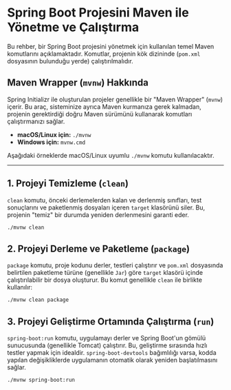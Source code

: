 # Spring Boot Projesini Maven ile Yönetme ve Çalıştırma

Bu rehber, bir Spring Boot projesini yönetmek için kullanılan temel Maven komutlarını açıklamaktadır. Komutlar, projenin kök dizininde (`pom.xml` dosyasının bulunduğu yerde) çalıştırılmalıdır.

## Maven Wrapper (`mvnw`) Hakkında

Spring Initializr ile oluşturulan projeler genellikle bir "Maven Wrapper" (`mvnw`) içerir. Bu araç, sisteminize ayrıca Maven kurmanıza gerek kalmadan, projenin gerektirdiği doğru Maven sürümünü kullanarak komutları çalıştırmanızı sağlar.

*   **macOS/Linux için:** `./mvnw`
*   **Windows için:** `mvnw.cmd`

Aşağıdaki örneklerde macOS/Linux uyumlu `./mvnw` komutu kullanılacaktır.

---

## 1. Projeyi Temizleme (`clean`)

`clean` komutu, önceki derlemelerden kalan ve derlenmiş sınıfları, test sonuçlarını ve paketlenmiş dosyaları içeren `target` klasörünü siler. Bu, projenin "temiz" bir durumda yeniden derlenmesini garanti eder.

```bash
./mvnw clean
```

## 2. Projeyi Derleme ve Paketleme (`package`)

`package` komutu, proje kodunu derler, testleri çalıştırır ve `pom.xml` dosyasında belirtilen paketleme türüne (genellikle `Jar`) göre `target` klasörü içinde çalıştırılabilir bir dosya oluşturur. Bu komut genellikle `clean` ile birlikte kullanılır:

```bash
./mvnw clean package
```

## 3. Projeyi Geliştirme Ortamında Çalıştırma (`run`)

`spring-boot:run` komutu, uygulamayı derler ve Spring Boot'un gömülü sunucusunda (genellikle Tomcat) çalıştırır. Bu, geliştirme sırasında hızlı testler yapmak için idealdir. `spring-boot-devtools` bağımlılığı varsa, kodda yapılan değişikliklerde uygulamanın otomatik olarak yeniden başlatılmasını sağlar.

```bash
./mvnw spring-boot:run
```